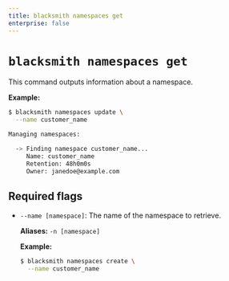 ```yaml
---
title: blacksmith namespaces get
enterprise: false
---
```


# `blacksmith namespaces get`

This command outputs information about a namespace.

**Example:**
```bash
$ blacksmith namespaces update \
  --name customer_name

Managing namespaces:

  -> Finding namespace customer_name...
     Name: customer_name
     Retention: 48h0m0s
     Owner: janedoe@example.com
```

## Required flags

- `--name [namespace]`: The name of the namespace to retrieve.

  **Aliases:** `-n [namespace]`

  **Example:**
  ```bash
  $ blacksmith namespaces create \
    --name customer_name
  ```
